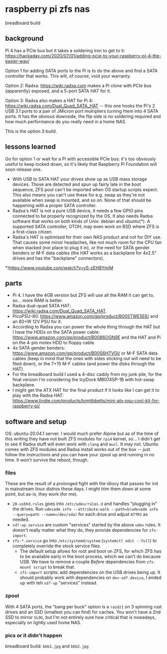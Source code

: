 # raspberry pi zfs nas

breadboard build

## background

Pi 4 has a PCIe bus but it takes a soldering iron to get to it: https://hackaday.com/2020/07/01/adding-pcie-to-your-raspberry-pi-4-the-easier-way/

Option 1 for adding SATA ports to the Pi is to do the above and find a SATA controller that works. This will, of course, void your warranty.

Option 2: Radxa: https://wiki.radxa.com makes a Pi clone with PCIe bus (apparently) exposed, and a 5-port SATA HAT for it.

Option 3: Radxa also makes a HAT for Pi 4: https://wiki.radxa.com/Dual_Quad_SATA_HAT -- this one hooks the Pi's 2 USB 3.1 ports to a pair of JMicron port mulripliers turning htem into 4 SATA ports. It has the obvious downside, the flip side is no soldering required and how much performance do you really need in a home NAS.

This is the option 3 build.

## lessons learned

Go for option 1 or wait for a Pi with accessible PCIe bus: it's too obviously useful to keep locked down, so it's likely that Raspberry Pi Foundation will soon release one.

  * With USB to SATA HAT your drives show up as USB mass storage devices. Those are detected and spun up fairly late in the boot sequence, ZFS pool can't be imported when OS startup scripts expect. This also means you can't use these for e.g. swap as they're not available when swap is mounted, and so on. None of that should be happening with a proper SATA controller. 
  * Radxa's HAT is not a pure USB device, it needs a few GPIO pins connected to be properly recognized by the OS. It also needs Radxa software that works on both kinds of Unix: debian and ubuntu(*). A supported SATA controller, OTOH, may even work on BSD where ZFS is a first-class citizen.
  * Radxa's HAT is optimised for their own NAS product and not for DIY use. That causes some minor headaches, like not much room for the CPU fan when stacked (nor place to plug it in), or the need for SATA gender benders or M-F data cables (the HAT works as a backplane for 4x2.5" drives and has the "backplane" connectors).

*)https://www.youtube.com/watch?v=vS-zEH8YmiM

## parts

  * Pi 4. I have the 4GB version but ZFS will use all the RAM it can get to, so... more RAM is better.
  * Radxa dual-quad SATA HAT: https://wiki.radxa.com/Dual_Quad_SATA_HAT.
  * PicoPSU-80: https://www.amazon.com/gp/product/B005TWE5E6/ and an 80+W 12V PSU for it. 
  * According to Radxa you can power the whole thing through the HAT but I have the HDDs on the SATA power cable: https://www.amazon.com/gp/product/B0086OGN9E and the HAT and Pi on the 4-pin molex HDD to floppy cable.
  * 4x SATA gender benders: https://www.amazon.com/gp/product/B00S6HTVGI/ or M-F SATA data cables (keep in mind that the ones with sides sticking out will need to be filed down), or the 7+15 M-F cables (and power the disks through the HAT).
  * For the breadboard build I used a 4-disc caddy from my junk pile, for the final version I'm considering the IcyDock MB074SP-1B with hot-swap backplane.
  * I might get the ATX HAT for the final product if it looks like I can get it to play with the Radxa HAT: https://www.tindie.com/products/tomtibbetts/mini-atx-psu-cool-kit-for-raspberry-pi/

## software and setup

OS: ubuntu-20.04.1 server. I would much prefer Alpine but as of the time of this writing they have not built ZFS modules for `rpi4` kernel, so... I didn't get to see if Radxa stuff will even work with `clang` and `musl`. It may not. Ubuntu comes with ZFS modules and Radxa install works out of the box -- just follow the instructions and you can have your zpool up and running in no time. It won't survive the reboot, though.

### files

These are the result of a prolonged fight with the idiocy that passes for init in mainstream linux distros these days. I might trim them down at some point, but as-is, they work (for me).

  * `20-usbhd.rules` goes into `/etc/udev/rules.d` and handles "plugging in" the drives. Run `udevadm info --attribute-walk --path=$(udevadm info --query=path --name=/dev/sda)` for each drive and adjust `ATTRS` as needed.
  * `sd?-up.service` are custom "services" started by the above `udev` rules. It doesn't really matter what they do, they provide dependencies for `zfs-import`.
  * `zfs-*.service` go into `/etc/systemd/system` (`systemctl edit --full`) to completely override the stock service files. 
    * The default setup allows for root and boot on ZFS, for which ZFS has to be available early in the boot process, which we can't do because USB. We have to remove a couple *Before* dependencies from `zfs-mount script` to break that.
    * `zfs-import` scripts: add dependencies on the USB drives being up. It should probably work with dependencies on `dev-sd?.device`, I ended up with teh `sd?-up` "services" instead.

### zpool

With 4 SATA ports, the "bang per buck" option is a `raidz1` on 3 spinning rust drives and an SSD (smallest you can find) for caches. You won't have a 2nd SSD to mirror `SLOG`, but I'm not entirely sure how critical that is nowadays, especially on lightly used home NAS.

### pics or it didn't happen

breadboard build: `bbb1.jpg` and `bbb2.jpg`

